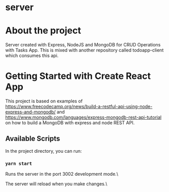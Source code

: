 # server


# About the project 
 Server created with Express, NodeJS and MongoDB for CRUD Operations with Tasks App. This is mixed with another repository called todoapp-client which consumes this api.

# Getting Started with Create React App

This project is based on examples of https://www.freecodecamp.org/news/build-a-restful-api-using-node-express-and-mongodb/ and https://www.mongodb.com/languages/express-mongodb-rest-api-tutorial on how to build a MongoDB with express and node REST API.

## Available Scripts

In the project directory, you can run:

### `yarn start`

Runs the server in the port 3002 development mode.\

The server will reload when you make changes.\


